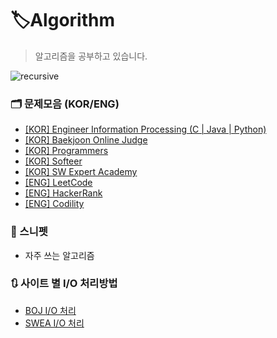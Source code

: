 # 🏷️Algorithm

> 알고리즘을 공부하고 있습니다.

<img src="README.assets/recursive.jpg" alt="recursive"  />



### 🗂️ 문제모음 (KOR/ENG)

- [[KOR] Engineer Information Processing (C | Java | Python)](EIP)
- [[KOR] Baekjoon Online Judge](https://www.acmicpc.net/)
- [[KOR] Programmers](https://school.programmers.co.kr/)
- [[KOR] Softeer](https://softeer.ai/login)
- [[KOR] SW Expert Academy](https://swexpertacademy.com/)
- [[ENG] LeetCode](https://leetcode.com/)
- [[ENG] HackerRank](https://www.hackerrank.com/)
- [[ENG] Codility](https://www.codility.com/)



### 📒 스니펫

- 자주 쓰는 알고리즘



### 🔃 사이트 별 I/O 처리방법

- [BOJ I/O 처리](BOJ)
- [SWEA I/O 처리](SWEA)
